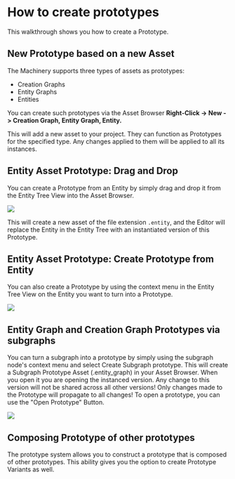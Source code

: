 # How to create prototypes

This walkthrough shows you how to create a Prototype.

## New Prototype based on a new Asset

The Machinery supports three types of assets as prototypes:

- Creation Graphs
- Entity Graphs
- Entities

You can create such prototypes via the Asset Browser **Right-Click -> New -> Creation Graph, Entity Graph, Entity.**

This will add a new asset to your project. They can function as Prototypes for the specified type. Any changes applied to them will be applied to all its instances.

## Entity Asset Prototype: Drag and Drop

You can create a Prototype from an Entity by simply drag and drop it from the Entity Tree View into the Asset Browser.

![](https://www.dropbox.com/s/erc3f4wqjoy5djt/tm_tut_prototype_create_drag.png?dl=1)

This will create a new asset of the file extension `.entity`, and the Editor will replace the Entity in the Entity Tree with an instantiated version of this Prototype.



## Entity Asset Prototype: Create Prototype from Entity

You can also create a Prototype by using the context menu in the Entity Tree View on the Entity you want to turn into a Prototype.

![](https://www.dropbox.com/s/ys17wsljt82s2me/tm_tut_prototype_create_context.png?dl=1)



## Entity Graph and Creation Graph Prototypes via subgraphs

You can turn a subgraph into a prototype by simply using the subgraph node's context menu and select Create Subgraph prototype. This will create a Subgraph Prototype Asset (.entity_graph) in your Asset Browser. When you open it you are opening the instanced version. Any change to this version will not be shared across all other versions! Only changes made to the Prototype will propagate to all changes! To open a prototype, you can use the "Open Prototype" Button.

![](https://www.dropbox.com/s/kstww1jbo3dpvwj/tm_guide_entity_graph_create_subgraph_prototype.gif?dl=1)



## Composing Prototype of other prototypes

The prototype system allows you to construct a prototype that is composed of other prototypes. This ability gives you the option to create Prototype Variants as well.